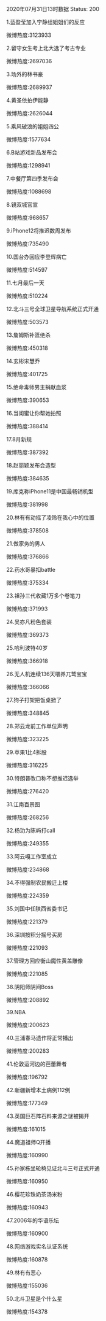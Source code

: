 2020年07月31日13时数据
Status: 200

1.蓝盈莹加入宁静组姐姐们的反应

微博热度:3123933

2.留守女生考上北大选了考古专业

微博热度:2697036

3.场外的林书豪

微博热度:2689937

4.黄圣依拍伊能静

微博热度:2626044

5.乘风破浪的姐姐四公

微博热度:1577634

6.B站游戏新品发布会

微博热度:1298941

7.中餐厅第四季发布会

微博热度:1088698

8.镜双城官宣

微博热度:968657

9.iPhone12将推迟数周发布

微博热度:735490

10.国台办回应李登辉病亡

微博热度:514597

11.七月最后一天

微博热度:510224

12.北斗三号全球卫星导航系统正式开通

微博热度:503573

13.詹姆斯补篮绝杀

微博热度:450318

14.玄彬宋慧乔

微博热度:401725

15.绝命毒师男主捐献血浆

微博热度:390653

16.当闺蜜让你帮她拍照

微博热度:388414

17.8月新规

微博热度:387392

18.赵丽颖发布会造型

微博热度:384635

19.库克称iPhone11是中国最畅销机型

微博热度:381998

20.林有有动摇了凌玲在我心中的位置

微博热度:378508

21.做家务的男人

微博热度:376866

22.药水哥暴扣battle

微博热度:375334

23.祖孙三代收藏1万多个卷笔刀

微博热度:371993

24.吴亦凡粉色套装

微博热度:369373

25.哈利波特40岁

微博热度:366918

26.无人机连续136天喂养兀鹫宝宝

微博热度:366066

27.狗子打架把饭桌掀了

微博热度:348845

28.郑云龙前工作单位声明

微博热度:323225

29.苹果1比4拆股

微博热度:316225

30.特朗普改口称不想推迟选举

微博热度:276420

31.江南百景图

微博热度:268256

32.杨玏为陈屿打call

微博热度:249355

33.阿云嘎工作室成立

微博热度:234868

34.不得强制农民搬迁上楼

微博热度:224359

35.刘国中任陕西省委书记

微博热度:221379

36.深圳按积分摇号买房

微博热度:221093

37.管理方回应衡山魔性黄盖雕像

微博热度:221085

38.阴阳师阴间Boss

微博热度:208892

39.NBA

微博热度:200623

40.三浦春马遗作将正常播出

微博热度:200283

41.伦敦运河边的芭蕾舞者

微博热度:196792

42.新疆新增本土病例112例

微博热度:177349

43.英国巨石阵石料来源之谜被揭开

微博热度:161015

44.魔道祖师Q开播

微博热度:160990

45.孙家栋坐轮椅见证北斗三号正式开通

微博热度:160950

46.樱花珍珠奶茶汤米粉

微博热度:160943

47.2006年的华语乐坛

微博热度:160900

48.网络游戏实名认证系统

微博热度:160878

49.林有有恶心

微博热度:155036

50.北斗卫星是个什么星

微博热度:154378

